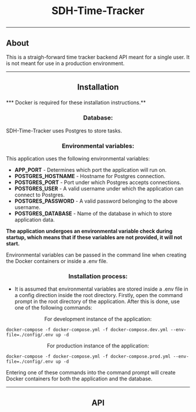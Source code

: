 # <p align="center">SDH-Time-Tracker</p>

------------

## <p align="center"></p>About
This is a straigh-forward time tracker backend API meant for a single user. It is not meant for use in a production environment.

------------

## <p align="center">Installation</p>
*** Docker is required for these installation instructions.**

### <p align="center">Database:</p>
SDH-Time-Tracker uses Postgres to store tasks.

### <p align="center">Environmental variables:</p>
This application uses the following environmental variables:
- **APP_PORT** - Determines which port the application will run on.
- **POSTGRES_HOSTNAME** - Hostname for Postgres connection.
- **POSTGRES_PORT** - Port under which Postgres accepts connections.
- **POSTGRES_USER** - A valid username under which the application can connect to Postgres.
- **POSTGRES_PASSWORD** - A valid password belonging to the above username.
- **POSTGRES_DATABASE** - Name of the database in which to store application data.

**The application undergoes an environmental variable check during startup, which means that if these variables are not provided, it will not start.**

Environmental variables can be passed in the command line when creating the Docker containers or inside a .env file.

### <p align="center">Installation process:</p>
* It is assumed that environmental variables are stored inside a .env file in a config direction inside the root directory.
Firstly, open the command prompt in the root directory of the application. After this is done, use one of the following commands:

<p align="center">For development instance of the application:</p>

```
docker-compose -f docker-compose.yml -f docker-compose.dev.yml --env-file=./config/.env up -d
```

<p align="center">For production instance of the application:</p>

```
docker-compose -f docker-compose.yml -f docker-compose.prod.yml --env-file=./config/.env up -d
```

Entering one of these commands into the command prompt will create Docker containers for both the application and the database.

------------

## <p align="center">API</p>

